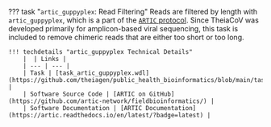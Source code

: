 ??? task "`artic_guppyplex`: Read Filtering"
    Reads are filtered by length with `artic_guppyplex`, which is a part of the [`ARTIC` protocol](https://artic.network/fieldbioinformatics/fieldbioinformatics-sop.html). Since TheiaCoV was developed primarily for amplicon-based viral sequencing, this task is included to remove chimeric reads that are either too short or too long.

    !!! techdetails "artic_guppyplex Technical Details"
        |  | Links |
        | --- | --- |
        | Task | [task_artic_guppyplex.wdl](https://github.com/theiagen/public_health_bioinformatics/blob/main/tasks/quality_control/read_filtering/task_artic_guppyplex.wdl) |
        | Software Source Code | [ARTIC on GitHub](https://github.com/artic-network/fieldbioinformatics/) |
        | Software Documentation | [ARTIC Documentation](https://artic.readthedocs.io/en/latest/?badge=latest) |
